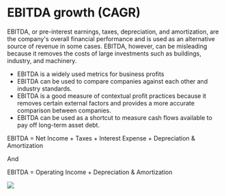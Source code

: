 # EBITDA growth (CAGR)
EBITDA, or pre-interest earnings, taxes, depreciation, and amortization, are the company's overall financial performance and is used as an alternative source of revenue in some cases. EBITDA, however, can be misleading because it removes the costs of large investments such as buildings, industry, and machinery.

- EBITDA is a widely used metrics for business profits
- EBITDA can be used to compare companies against each other and industry standards.
- EBITDA is a good measure of contextual profit practices because it removes certain external factors and provides a more accurate comparison between companies.
- EBITDA can be used as a shortcut to measure cash flows available to pay off long-term asset debt.

EBITDA = Net Income + Taxes + Interest Expense + Depreciation & Amortization

And

EBITDA = Operating Income + Depreciation & Amortization

<img src="https://i.postimg.cc/CMnjDf6B/Pngtree-online-trading-on-smartphone-concept-6847829.png" />
<!-- <img src="https://i.postimg.cc/CMnjDf6B/Pngtree-online-trading-on-smartphone-concept-6847829.png" width="100" height="100" /> -->
